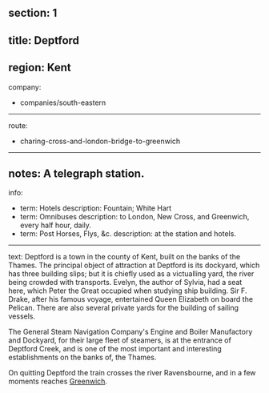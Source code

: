 section: 1
----
title: Deptford
----
region: Kent
----
company:
- companies/south-eastern
----
route:
- charing-cross-and-london-bridge-to-greenwich
----
notes: A telegraph station.
----
info:
- term: Hotels
  description: Fountain; White Hart
- term: Omnibuses
  description: to London, New Cross, and Greenwich, every half hour, daily.
- term: Post Horses, Flys, &c.
  description: at the station and hotels.
----
text: Deptford is a town in the county of Kent, built on the banks of the Thames. The principal object of attraction at Deptford is its dockyard, which has three building slips; but it is chiefly used as a victualling yard, the river being crowded with transports. Evelyn, the author of Sylvia, had a seat here, which Peter the Great occupied when studying ship building. Sir F. Drake, after his famous voyage, entertained Queen Elizabeth on board the Pelican. There are also several private yards for the building of sailing vessels.

The General Steam Navigation Company's Engine and Boiler Manufactory and Dockyard, for their large fleet of steamers, is at the entrance of Deptford Creek, and is one of the most important and interesting establishments on the banks of, the Thames.

On quitting Deptford the train crosses the river Ravensbourne, and in a few moments reaches [Greenwich](/stations/greenwich).
